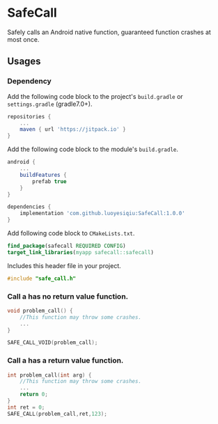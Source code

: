 # SafeCall

Safely calls an Android native function, guaranteed function crashes at most once.

## Usages

### Dependency

Add the following code block to the project's `build.gradle` or `settings.gradle` (gradle7.0+).

```groovy
repositories {
    ...
    maven { url 'https://jitpack.io' }
}
```

Add the following code block to the module's `build.gradle`.

```groovy
android {
    ...
    buildFeatures {
        prefab true
    }
}

dependencies {
    implementation 'com.github.luoyesiqiu:SafeCall:1.0.0'
}
```

Add following code block to `CMakeLists.txt`.

```cmake
find_package(safecall REQUIRED CONFIG)
target_link_libraries(myapp safecall::safecall)
```

Includes this header file in your project.

```c
#include "safe_call.h"
```

### Call a has no return value function.

```c
void problem_call() {
    //This function may throw some crashes.
    ...
}

SAFE_CALL_VOID(problem_call);
```

### Call a has a return value function.

```c
int problem_call(int arg) {
    //This function may throw some crashes.
    ...
    return 0;
}
int ret = 0;
SAFE_CALL(problem_call,ret,123);
```

